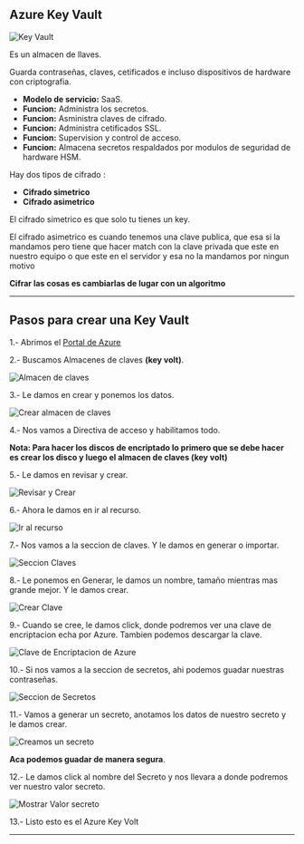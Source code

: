## Azure Key Vault

![Key Vault](Imagenes/KeyVault.png)

Es un almacen de llaves.

Guarda contraseñas, claves, cetificados e incluso dispositivos de hardware con criptografia.

- **Modelo de servicio:** SaaS.
- **Funcion:** Administra los secretos.
- **Funcion:** Asministra claves de cifrado.
- **Funcion:** Administra cetificados SSL.
- **Funcion:** Supervision y control de acceso.
- **Funcion:** Almacena secretos respaldados por modulos de seguridad de hardware HSM.

Hay dos tipos de cifrado :

- **Cifrado simetrico**
- **Cifrado asimetrico**

El cifrado simetrico es que solo tu tienes un key.

El cifrado asimetrico es cuando tenemos una clave publica, que esa si la mandamos pero tiene que hacer match
con la clave privada que este en nuestro equipo o que este en el servidor y esa no la mandamos por ningun motivo

**Cifrar las cosas es cambiarlas de lugar con un algoritmo** 

--------------------------------------------------------------------------------

## Pasos para crear una Key Vault

1.- Abrimos el [Portal de Azure](portal.azure.com)

2.- Buscamos Almacenes de claves **(key volt)**.

![Almacen de claves](Imagenes/AlmacenesDeClaves.PNG)

3.- Le damos en crear y ponemos los datos.

![Crear almacen de claves](Imagenes/LlenarDatos.PNG)

4.- Nos vamos a Directiva de acceso y habilitamos todo.

**Nota: Para hacer los discos de encriptado lo primero que se debe hacer es crear los disco y luego el almacen de claves (key volt)**

5.- Le damos en revisar y crear.

![Revisar y Crear](Imagenes/RevisarCrear.PNG)

6.- Ahora le damos en ir al recurso.

![Ir al recurso](Imagenes/IralRecurso.PNG)

7.- Nos vamos a la seccion de claves. Y le damos en generar o importar.

![Seccion Claves](Imagenes/seccionClaves.PNG)

8.- Le ponemos en Generar, le damos un nombre, tamaño mientras mas grande mejor. Y le damos crear.

![Crear Clave](Imagenes/CrearClave.PNG)

9.- Cuando se cree, le damos click, donde podremos ver una clave de encriptacion echa por Azure. Tambien podemos descargar la clave.

![Clave de Encriptacion de Azure](Imagenes/ClavedeEncriptacionAzure.PNG)

10.- Si nos vamos a la seccion de secretos, ahi podemos guadar nuestras contraseñas.

![Seccion de Secretos](Imagenes/secretosseccion.PNG) 

11.- Vamos a generar un secreto, anotamos los datos de nuestro secreto y le damos crear.

![Creamos un secreto](Imagenes/CreamosunSecreto.PNG)

**Aca podemos guadar de manera segura**.

12.- Le damos click al nombre del Secreto y nos llevara a donde podremos ver nuestro valor secreto.

![Mostrar Valor secreto](Imagenes/MostrarValorSecreto.PNG)

13.- Listo esto es el Azure Key Volt

-------------------------------------------------------------------------------
